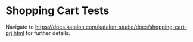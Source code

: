 
# Shopping Cart Tests
  
Navigate to https://docs.katalon.com/katalon-studio/docs/shopping-cart-prj.html for further details.

